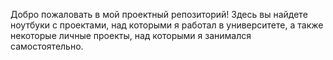 Добро пожаловать в мой проектный репозиторий! Здесь вы найдете ноутбуки с проектами, над которыми я работал в университете, а также некоторые личные проекты, над которыми я занимался самостоятельно.
